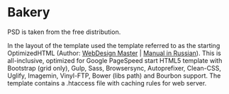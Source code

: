 <h1>Bakery</h1>

<p>
PSD is taken from the free distribution.
</p>

<p>In the layout of the template used the template referred to as the starting OptimizedHTML (Author: <a href="http://webdesign-master.ru" target="_blank">WebDesign Master</a> | <a href="http://webdesign-master.ru/blog/tools/2016-08-19-optimizedhtml.html" target="_blank">Manual in Russian</a>). This is all-inclusive, optimized for Google PageSpeed start HTML5 template with Bootstrap (grid only), Gulp, Sass, Browsersync, Autoprefixer, Clean-CSS, Uglify, Imagemin, Vinyl-FTP, Bower (libs path) and Bourbon support. The template contains a .htaccess file with caching rules for web server.
</p>
